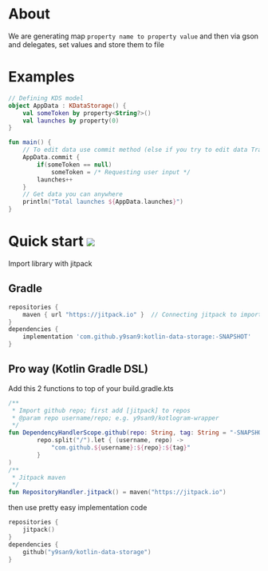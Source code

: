# About
We are generating map `property name to property value` and then via gson and delegates, set values and store them to file
# Examples
```kotlin
// Defining KDS model 
object AppData : KDataStorage() {
    val someToken by property<String?>()
    val launches by property(0)
}

fun main() {
    // To edit data use commit method (else if you try to edit data TransactionError throwable will be thrown)
    AppData.commit {
        if(someToken == null)
            someToken = /* Requesting user input */
        launches++
    }
    // Get data you can anywhere
    println("Total launches ${AppData.launches}")
}
```
# Quick start [![](https://jitpack.io/v/y9san9/kotlin-data-storage.svg)](https://jitpack.io/#y9san9/kotlin-data-storage)
Import library with jitpack
## Gradle
```gradle
repositories {
    maven { url "https://jitpack.io" }  // Connecting jitpack to import github repos
}
dependencies {
    implementation 'com.github.y9san9:kotlin-data-storage:-SNAPSHOT'
}
```
## Pro way (Kotlin Gradle DSL)
Add this 2 functions to top of your build.gradle.kts
```kotlin
/**
 * Import github repo; first add [jitpack] to repos
 * @param repo username/repo; e.g. y9san9/kotlogram-wrapper
 */
fun DependencyHandlerScope.github(repo: String, tag: String = "-SNAPSHOT") = implementation(
        repo.split("/").let { (username, repo) ->
            "com.github.${username}:${repo}:${tag}"
        }
)
/**
 * Jitpack maven
 */
fun RepositoryHandler.jitpack() = maven("https://jitpack.io")
```
then use pretty easy implementation code
```kotlin
repositories {
    jitpack()
}
dependencies {
    github("y9san9/kotlin-data-storage")
}
```
